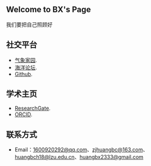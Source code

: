## Welcome to BX's Page

我们要把自己照顾好

## 社交平台

- [气象家园](http://bbs.06climate.com/?44552).
- [海洋论坛](https://www.52ocean.cn/?2176).
- [Github](https://github.com/BX2019-2333).


## 学术主页

- [ResearchGate](https://www.researchgate.net/profile/Bicheng-Huang-2).
- [ORCID](https://orcid.org/0000-0002-3257-2500).

## 联系方式
- Email：1600920292@qq.com、zjhuangbc@163.com、huangbch18@lzu.edu.cn、huangbx2333@gmail.com
